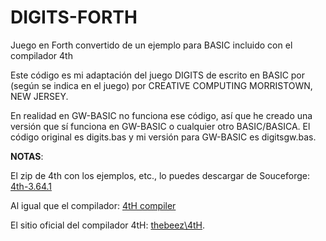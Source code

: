 # DIGITS-FORTH
Juego en Forth convertido de un ejemplo para BASIC incluido con el compilador 4th

Este código es mi adaptación del juego DIGITS de escrito en BASIC por (según se indica en el juego) por CREATIVE COMPUTING  MORRISTOWN, NEW JERSEY.

En realidad en GW-BASIC no funciona ese código, así que he creado una versión que sí funciona en GW-BASIC o cualquier otro BASIC/BASICA.
El código original es digits.bas y mi versión para GW-BASIC es digitsgw.bas.


**NOTAS**:

El zip de 4th con los ejemplos, etc., lo puedes descargar de Souceforge: [4th-3.64.1](https://sourceforge.net/projects/forth-4th/files/4th-3.64.1/)

Al igual que el compilador: [4tH compiler](https://sourceforge.net/projects/forth-4th/)

El sitio oficial del compilador 4tH: [thebeez\4tH](https://thebeez.home.xs4all.nl/4tH/).

